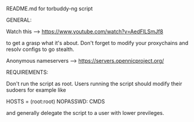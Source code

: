 

README.md for torbuddy-ng script


GENERAL:

Watch this --> https://www.youtube.com/watch?v=AedFlLSmJf8

to get a grasp what it's about. Don't forget to modify your
proxychains and resolv configs to go stealth.

Anonymous nameservers --> https://servers.opennicproject.org/


REQUIREMENTS:

Don't run the script as root.
Users running the script should modify their sudoers for example like

<username>      HOSTS = (root:root) NOPASSWD: CMDS

and generally delegate the script to a user with lower previleges.
